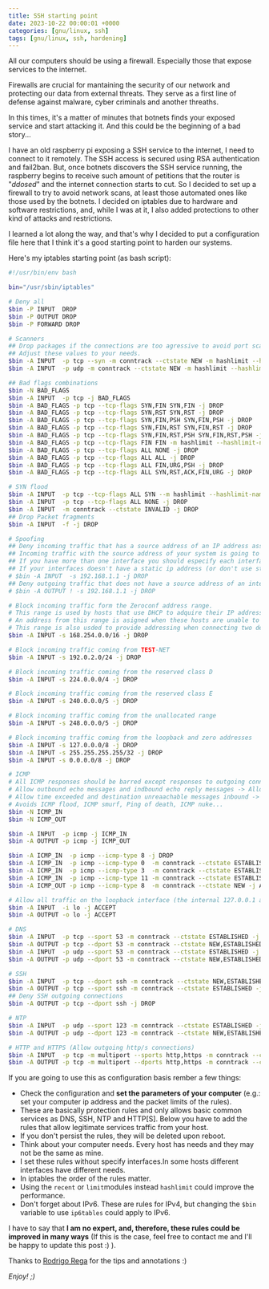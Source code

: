 ```yaml
---
title: SSH starting point
date: 2023-10-22 00:00:01 +0000
categories: [gnu/linux, ssh]
tags: [gnu/linux, ssh, hardening]
---
```


All our computers should be using a firewall.
Especially those that expose services to the internet.

Firewalls are crucial for mantaining the security of our network and protecting our data from external threats.
They serve as a first line of defense against malware, cyber criminals and another threaths.

In this times, it's a matter of minutes that botnets finds your exposed service and start attacking it.
And this could be the beginning of a bad story...

I have an old raspberry pi exposing a SSH service to the internet, I need to connect to it remotely.
The SSH access is secured using RSA authentication and fail2ban.
But, once botnets discovers the SSH service running, the raspberry begins to receive such amount of petitions that the router is "*ddosed*" and the internet connection starts to cut.
So I decided to set up a firewall to try to avoid network scans, at least those automated ones like those used by the botnets.
I decided on iptables due to hardware and software restrictions, and, while I was at it, I also added protections to other kind of attacks and restrictions.

I learned a lot along the way, and that's why I decided to put a configuration file here that I think it's a good starting point to harden our systems.

Here's my iptables starting point (as bash script):

```bash
#!/usr/bin/env bash

bin="/usr/sbin/iptables"

# Deny all
$bin -P INPUT  DROP
$bin -P OUTPUT DROP
$bin -P FORWARD DROP

# Scanners
## Drop packages if the connections are too agressive to avoid port scanning.
## Adjust these values to your needs.
$bin -A INPUT  -p tcp --syn -m conntrack --ctstate NEW -m hashlimit --hashlimit-name port_scanners --hashlimit-above 5/second --hashlimit-mode srcip -j DROP
$bin -A INPUT  -p udp -m conntrack --ctstate NEW -m hashlimit --hashlimit-name port_scanners --hashlimit-above 35/second --hashlimit-mode srcip -j DROP

## Bad flags combinations
$bin -N BAD_FLAGS
$bin -A INPUT  -p tcp -j BAD_FLAGS
$bin -A BAD_FLAGS -p tcp --tcp-flags SYN,FIN SYN,FIN -j DROP
$bin -A BAD_FLAGS -p tcp --tcp-flags SYN,RST SYN,RST -j DROP
$bin -A BAD_FLAGS -p tcp --tcp-flags SYN,FIN,PSH SYN,FIN,PSH -j DROP
$bin -A BAD_FLAGS -p tcp --tcp-flags SYN,FIN,RST SYN,FIN,RST -j DROP
$bin -A BAD_FLAGS -p tcp --tcp-flags SYN,FIN,RST,PSH SYN,FIN,RST,PSH -j DROP
$bin -A BAD_FLAGS -p tcp --tcp-flags FIN FIN -m hashlimit --hashlimit-name port_scanners --hashlimit-above 1/second --hashlimit-mode srcip -j DROP
$bin -A BAD_FLAGS -p tcp --tcp-flags ALL NONE -j DROP
$bin -A BAD_FLAGS -p tcp --tcp-flags ALL ALL -j DROP
$bin -A BAD_FLAGS -p tcp --tcp-flags ALL FIN,URG,PSH -j DROP
$bin -A BAD_FLAGS -p tcp --tcp-flags ALL SYN,RST,ACK,FIN,URG -j DROP

# SYN flood
$bin -A INPUT  -p tcp --tcp-flags ALL SYN --m hashlimit --hashlimit-name port_scanners --hashlimit-above 1/second --hashlimit-mode srcip -j DROP
$bin -A INPUT  -p tcp --tcp-flags ALL NONE -j DROP
$bin -A INPUT  -m conntrack --ctstate INVALID -j DROP
## Drop Packet fragments
$bin -A INPUT  -f -j DROP

# Spoofing
## Deny incoming traffic that has a source address of an IP address assigned to a local interface.
## Incoming traffic with the source address of your system is going to be spoofed traffic because you know it cannot be generated by the host.
## If you have more than one interface you should especify each interface.
## If your interfaces doesn't have a static ip address (or don't use static DHCP) leave these lines commented.
# $bin -A INPUT  -s 192.168.1.1 -j DROP
## Deny outgoing traffic that does not have a source address of an interface on the local host.
# $bin -A OUTPUT ! -s 192.168.1.1 -j DROP

# Block incoming traffic form the Zeroconf address range.
# This range is used by hosts that use DHCP to adquire their IP address.
# An address from this range is asigned when these hosts are unable to find a DHCP server to provide them an address.
# This range is also usded to provide addressing when connecting two devices using a crossover cable,
$bin -A INPUT -s 168.254.0.0/16 -j DROP

# Block incoming traffic coming from TEST-NET
$bin -A INPUT -s 192.0.2.0/24 -j DROP

# Block incoming traffic coming from the reserved class D
$bin -A INPUT -s 224.0.0.0/4 -j DROP

# Block incoming traffic coming from the reserved class E
$bin -A INPUT -s 240.0.0.0/5 -j DROP

# Block incoming traffic coming from the unallocated range
$bin -A INPUT -s 248.0.0.0/5 -j DROP

# Block incoming traffic coming from the loopback and zero addresses
$bin -A INPUT -s 127.0.0.0/8 -j DROP
$bin -A INPUT -s 255.255.255.255/32 -j DROP
$bin -A INPUT -s 0.0.0.0/8 -j DROP

# ICMP
# All ICMP responses should be barred except responses to outgoing connections.
# Allow outbound echo messages and indbound echo reply messages -> Allows the use of ping from the host.
# Allow time exceeded and destination unreaachable messages inbound -> Allow the use of tools such traceroute. 
# Avoids ICMP flood, ICMP smurf, Ping of death, ICMP nuke...
$bin -N ICMP_IN
$bin -N ICMP_OUT

$bin -A INPUT  -p icmp -j ICMP_IN
$bin -A OUTPUT -p icmp -j ICMP_OUT

$bin -A ICMP_IN  -p icmp --icmp-type 8 -j DROP
$bin -A ICMP_IN  -p icmp --icmp-type 0  -m conntrack --ctstate ESTABLISHED,RELATED -j ACCEPT
$bin -A ICMP_IN  -p icmp --icmp-type 3  -m conntrack --ctstate ESTABLISHED,RELATED -j ACCEPT
$bin -A ICMP_IN  -p icmp --icmp-type 11 -m conntrack --ctstate ESTABLISHED,RELATED -j ACCEPT
$bin -A ICMP_OUT -p icmp --icmp-type 8  -m conntrack --ctstate NEW -j ACCEPT

# Allow all traffic on the loopback interface (the internal 127.0.0.1 address).
$bin -A INPUT  -i lo -j ACCEPT
$bin -A OUTPUT -o lo -j ACCEPT

# DNS
$bin -A INPUT  -p tcp --sport 53 -m conntrack --ctstate ESTABLISHED -j ACCEPT
$bin -A OUTPUT -p tcp --dport 53 -m conntrack --ctstate NEW,ESTABLISHED -j ACCEPT
$bin -A INPUT  -p udp --sport 53 -m conntrack --ctstate ESTABLISHED -j ACCEPT
$bin -A OUTPUT -p udp --dport 53 -m conntrack --ctstate NEW,ESTABLISHED -j ACCEPT

# SSH
$bin -A INPUT  -p tcp --dport ssh -m conntrack --ctstate NEW,ESTABLISHED -j ACCEPT
$bin -A OUTPUT -p tcp --sport ssh -m conntrack --ctstate ESTABLISHED -j ACCEPT
## Deny SSH outgoing connections
$bin -A OUTPUT -p tcp --dport ssh -j DROP

# NTP
$bin -A INPUT  -p udp --sport 123 -m conntrack --ctstate ESTABLISHED -j ACCEPT
$bin -A OUTPUT -p udp --dport 123 -m conntrack --ctstate NEW,ESTABLISHED -j ACCEPT

# HTTP and HTTPS (Allow outgoing http/s connections)
$bin -A INPUT  -p tcp -m multiport --sports http,https -m conntrack --ctstate ESTABLISHED -j ACCEPT
$bin -A OUTPUT -p tcp -m multiport --dports http,https -m conntrack --ctstate NEW,ESTABLISHED -j ACCEPT
```

If you are going to use this as configuration basis rember a few things:
* Check the configuration and **set the parameters of your computer** (e.g.: set your computer ip address and the packet limits of the rules).
* These are basically protection rules and only allows basic common services as DNS, SSH, NTP and HTTP[S]. Below you have to add the rules that allow legitimate services traffic from your host.
* If you don't persist the rules, they will be deleted upon reboot.
* Think about your computer needs. Every host has needs and they may not be the same as mine.
* I set these rules without specify interfaces.In some hosts different interfaces have different needs.
* In iptables the order of the rules matter.
* Using the `recent` or `limit`modules instead `hashlimit` could improve the performance.
* Don't forget about IPv6. These are rules for IPv4, but changing the `$bin` variable to use `ip6tables` could apply to IPv6.

I have to say that **I am no expert, and, therefore, these rules could be improved in many ways** (If this is the case, feel free to contact me and I'll be happy to update this post :) ).

Thanks to [Rodrigo Rega](https://rodrigorega.es/) for the tips and annotations :)

*Enjoy! ;)*
